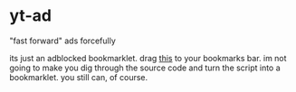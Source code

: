 # yt-ad
"fast forward" ads forcefully

its just an adblocked bookmarklet. drag [this]() to your bookmarks bar. im not going to make you dig through the source code and turn the script into a bookmarklet. you still can, of course.
